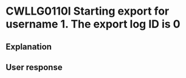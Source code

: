 # CWLLG0110I Starting export for username 1.  The export log ID is 0

## Explanation

## User response